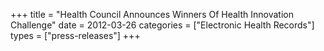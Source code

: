 +++
title = "Health Council Announces Winners Of Health Innovation Challenge"
date = 2012-03-26
categories = ["Electronic Health Records"]
types = ["press-releases"]
+++
